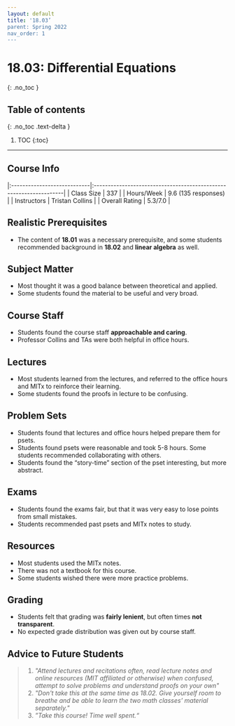 ```yaml
---
layout: default
title: '18.03’
parent: Spring 2022
nav_order: 1
---
```


# 18.03: Differential Equations
{: .no_toc }

## Table of contents
{: .no_toc .text-delta }

1. TOC
{:toc}

---

## Course Info

|:----------------------------|:-------------------------------------------------------------------|
| Class Size    		| 337                                                            		|
| Hours/Week        	| 9.6 (135 responses)                                          	| 
| Instructors         	| Tristan Collins					|
| Overall Rating	| 5.3/7.0						|

## Realistic Prerequisites
* The content of **18.01** was a necessary prerequisite, and some students recommended background in **18.02** and **linear algebra** as well. 

## Subject Matter
* Most thought it was a good balance between theoretical and applied.  
* Some students found the material to be useful and very broad. 

## Course Staff
* Students found the course staff **approachable and caring**. 
* Professor Collins and TAs were both helpful in office hours.  


## Lectures
* Most students learned from the lectures, and referred to the office hours and MITx to reinforce their learning. 
* Some students found the proofs in lecture to be confusing. 


## Problem Sets
* Students found that lectures and office hours helped prepare them for psets. 
* Students found psets were reasonable and took 5-8 hours. Some students recommended collaborating with others.
* Students found the “story-time” section of the pset interesting, but more abstract.

## Exams
* Students found the exams fair, but that it was very easy to lose points from small mistakes. 
* Students recommended past psets and MITx notes to study. 

## Resources
* Most students used the MITx notes.
* There was not a textbook for this course.
* Some students wished there were more practice problems.

## Grading
* Students felt that grading was **fairly lenient**, but often times **not transparent**. 
* No expected grade distribution was given out by course staff.

## Advice to Future Students
> 1. *"Attend lectures and recitations often, read lecture notes and online resources (MIT affiliated or otherwise) when confused, attempt to solve problems and understand proofs on your own"* 
> 2. *"Don't take this at the same time as 18.02. Give yourself room to breathe and be able to learn the two math classes’ material separately."*
> 3. *”Take this course! Time well spent.“*
